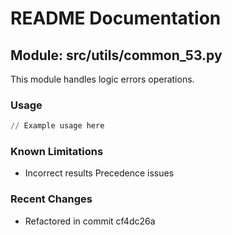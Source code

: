 # README Documentation

## Module: src/utils/common_53.py

This module handles logic errors operations.

### Usage

```python
// Example usage here
```

### Known Limitations

- Incorrect results Precedence issues

### Recent Changes

- Refactored in commit cf4dc26a
